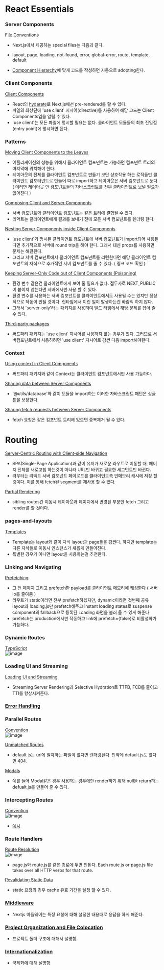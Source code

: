 # React Essentials
### Server Components
[File Conventions](https://nextjs.org/docs/app/building-your-application/routing#file-conventions)
- Next.js에서 제공하는 special files는 다음과 같다.
- layout, page, loading, not-found, error, global-error, route, template, default

- [Component Hierarchy](https://nextjs.org/docs/app/building-your-application/routing#file-conventions)에 맞게 코드를 작성하면 자동으로 adopting한다.

### Client Components
[Client Components](https://nextjs.org/docs/getting-started/react-essentials#client-components)
- React의 [hydarate](https://react.dev/reference/react-dom/client/hydrateRoot)로 Next.js에선 pre-rendered를 할 수 있다.
- 파일의 최상단에 'use client' 지시어(directive)를 사용하여 해당 코드는 Client Components임을 알릴 수 있다.
- 'use client'는 모든 파일에 명시할 필요는 없다. 클라이언트 모듈들의 최초 진입점(entry point)에 명시하면 된다.

### Patterns
[Moving Client Components to the Leaves](https://nextjs.org/docs/getting-started/react-essentials#moving-client-components-to-the-leaves)
- 어플리케이션의 성능을 위해서 클라이언트 컴포넌트는 가능하면 컴포넌트 트리의 마지막에 위치해야 한다.
- 레이아웃의 전체를 클라이언트 컴포넌트로 만들기 보단 상호작용 하는 로직들만 클라이언트 컴포터넌트로 만들어 따로 import하고 레이아웃은 서버 컴포넌트로 둔다. ( 이러면 레이아웃 안 컴포넌트들의 자바스크립트를 전부 클라이언트로 보낼 필요가 없어진다 )

[Composing Client and Server Components](https://nextjs.org/docs/getting-started/react-essentials#composing-client-and-server-components)
- 서버 컴포넌트와 클라이언트 컴포넌트는 같은 트리에 결합될 수 있다.
- 리액트는 클라이언트에게 결과를 보내기 전에 모든 서버 컴포넌트를 렌더링 한다.

[Nesting Server Components inside Client Components](https://nextjs.org/docs/getting-started/react-essentials#composing-client-and-server-components)
- 'use client'가 명시된 클라이언트 컴포넌트에 서버 컴포넌트가 import되어 사용된다면 추가적으로 서버에 round trip을 해야 한다. 그래서 대신 props를 사용하면 문제는 해결된다.
- 그리고 서버 컴포넌트에서 클라이언트 컴포넌트를 리턴한다면 해당 클라이언트 컴포넌트의 자식으로 추가적인 서버 컴포넌트를 줄 수 있다. ( 링크 코드 확인 )

[Keeping Server-Only Code out of Client Components (Poisoning)](https://nextjs.org/docs/getting-started/react-essentials#keeping-server-only-code-out-of-client-components-poisoning)
- 환경 변수 같은건 클라이언트에게 보여 줄 필요가 없다. 접두사로 NEXT_PUBLIC이 붙이지 않는다면 서버에서만 사용 할 수 있다.
- 환경 변수를 사용하는 서버 컴포넌트를 클라이언트에서도 사용될 수는 있지만 정상적으로 작동이 안될 것이다. 런타임에서 이런 일이 발생하는건 바람직 하지 않다.
- 그래서 'server-only'라는 패키지를 사용하여 빌드 타임에서 해당 문제를 잡아 줄 수 있다.

[Third-party packages](https://nextjs.org/docs/getting-started/react-essentials#third-party-packages)
- 써드파티 패키지는 'use client' 지시어를 사용하지 않는 경우가 있다. 그러므로 서버컴포넌트에서 사용하려면 'use client' 지시어로 감싼 다음 import해야한다.

### Context
[Using context in Client Components](https://nextjs.org/docs/getting-started/react-essentials#using-context-in-client-components)
- 써드파티 패키지와 같이 Context는 클라이언트 컴포넌트에서만 사용 가능하다.

[Sharing data between Server Components](https://nextjs.org/docs/getting-started/react-essentials#rendering-third-party-context-providers-in-server-components)
- '@utils/database'와 같이 모듈을 import하는 이러한 자바스크립트 패턴은 싱글톤을 보장한다.

[Sharing fetch requests between Server Components](https://nextjs.org/docs/getting-started/react-essentials#sharing-fetch-requests-between-server-components)
- fetch 요청은 같은 컴포넌트 트리에 있으면 중복제거 될 수 있다.

# Routing

[Server-Centric Routing with Client-side Navigation](https://nextjs.org/docs/app/building-your-application/routing#server-centric-routing-with-client-side-navigation)
- SPA(Single-Page Application)과 같이 유저가 새로운 라우트로 이동할 때, 페이지 전체를 새로고침 하는것이 아니라 URL만 바뀌고 필요한 세그먼트만 바뀐다.
- 라우터는 리액트 서버 컴포넌트 페이로드를 클라이언트측 인메모리 캐시에 저장 할 것이다. 이를 통해 fetch된 segment를 재사용 할 수 있다.

[Partial Rendering](https://nextjs.org/docs/app/building-your-application/routing#partial-rendering)
- sibling routes간 이동시 레이아웃과 페이지에서 변경된 부분만 fetch 그리고 render를 할 것이다.

### pages-and-layouts
[Templates](https://nextjs.org/docs/app/building-your-application/routing/pages-and-layouts#templates)
- Template는 layout와 같이 자식 layout과 page들을 감싼다. 하지만 template는 다른 자식들로 이동시 인스턴스가 새롭게 만들어진다.
- 특별한 경우가 아니면 layout을 사용하는걸 추천한다.

### Linking and Navigating
[Prefetching](https://nextjs.org/docs/app/building-your-application/routing/linking-and-navigating#prefetching)
- 그 전 페이지 그리고 prefetch한 payload를 클라이언트 메모리에 캐싱한다 ( 서버 io를 줄여줌 )
- 라우트가 static이라면 전부 prefetch하겠지만, dynamic이라면 첫번째 공유 layout과 loading.js만 prefetch해주고 instant loading states로 suspense component의 fallback으로 등록된 Loading 화면을 불러 올 수 있게 해준다
- prefetch는 production에서만 작동하고 link에 prefetch={false}로 비활성화가 가능하다.

### Dynamic Routes
[TypeScript](https://nextjs.org/docs/app/building-your-application/routing/dynamic-routes#typescript)<br/>
![image](https://github.com/Nnagman/TIL/assets/16336810/45dd086a-d0bb-4c6d-823a-d7009de52273)

### Loading UI and Streaming
[Loading UI and Streaming](https://nextjs.org/docs/app/building-your-application/routing/loading-ui-and-streaming#streaming-with-suspense)
- Streaming Server Rendering과 Selective Hydration로 TTFB, FCB를 줄이고 TTI를 향상시켜준다.

### [Error Handling](https://nextjs.org/docs/app/building-your-application/routing/error-handling)

### Parallel Routes
[Convention](https://nextjs.org/docs/app/building-your-application/routing/parallel-routes#convention)<br/>
![image](https://github.com/Nnagman/TIL/assets/16336810/5361bea7-9c8c-462a-9a8f-9527f05d424c)

[Unmatched Routes](https://nextjs.org/docs/app/building-your-application/routing/parallel-routes#unmatched-routes)
- default.js는 url에 일치하는 파일이 없다면 렌더링된다. 만약에 default.js도 없다면 404.

[Modals](https://nextjs.org/docs/app/building-your-application/routing/parallel-routes#modals)
- 예를 들어 Modal같은 경우 사용하는 경우에만 render하기 위해 null을 return하는 defualt.js를 만들어 줄 수 있다.

### Intercepting Routes
[Convention](https://nextjs.org/docs/app/building-your-application/routing/intercepting-routes#convention)<br/>
![image](https://github.com/Nnagman/TIL/assets/16336810/da6171d3-09a2-41a6-9c6d-8d793ee529e9)
- [예시](https://github.com/vercel-labs/nextgram/tree/main/src/app)

### Route Handlers
[Route Resolution](https://nextjs.org/docs/app/building-your-application/routing/router-handlers#route-resolution)
<br/>
![image](https://github.com/Nnagman/TIL/assets/16336810/f2fb6c21-279c-4125-8ad6-b6e96e3fce46)
- page.js와 route.js를 같은 경로에 두면 안된다. Each route.js or page.js file takes over all HTTP verbs for that route.

[Revalidating Static Data](https://nextjs.org/docs/app/building-your-application/routing/router-handlers#revalidating-static-data)
- static 요청의 경우 cache 유효 기간을 설정 할 수 있다.

### [Middleware](https://nextjs.org/docs/app/building-your-application/routing/middleware)
- Nextjs 미들웨어는 특정 요청에 대해 설정한 내용대로 응답을 하게 해준다.

### [Project Organization and File Colocation](https://nextjs.org/docs/app/building-your-application/routing/colocation)
- 프로젝트 폴더 구조에 대해서 설명함.

### [Internationalization](https://nextjs.org/docs/app/building-your-application/routing/internationalization)
- 국제화에 대해 설명함
